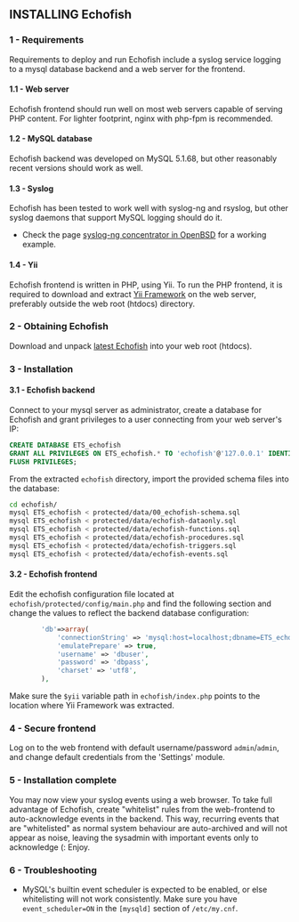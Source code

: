 ## INSTALLING Echofish

### 1 - Requirements

Requirements to deploy and run Echofish include a syslog service logging to a mysql database backend and a web server for the frontend.

#### 1.1 - Web server

Echofish frontend should run well on most web servers capable of serving PHP content. For lighter footprint, nginx with php-fpm is recommended.

#### 1.2 - MySQL database

Echofish backend was developed on MySQL 5.1.68, but other reasonably recent versions should work as well. 

#### 1.3 - Syslog

Echofish has been tested to work well with syslog-ng and rsyslog, but other syslog daemons that support MySQL logging should do it.

* Check the page [syslog-ng concentrator in OpenBSD](OpenBSD-syslog-concentrator.md) for a working example.

#### 1.4 - Yii

Echofish frontend is written in PHP, using Yii. To run the PHP frontend, it is required to download and extract [Yii Framework](https://github.com/yiisoft/yii/releases/download/1.1.14/yii-1.1.14.f0fee9.tar.gz) on the web server, preferably outside the web root (htdocs) directory. 

### 2 - Obtaining Echofish

Download and unpack [latest Echofish](https://github.com/echothrust/echofish/archive/master.tar.gz) into your web root (htdocs).

### 3 - Installation

#### 3.1 - Echofish backend

Connect to your mysql server as administrator, create a database for Echofish and grant privileges to a user connecting from your web server's IP:

```sql
CREATE DATABASE ETS_echofish
GRANT ALL PRIVILEGES ON ETS_echofish.* TO 'echofish'@'127.0.0.1' IDENTIFIED BY 'place-your-passwd-here' WITH GRANT OPTION;
FLUSH PRIVILEGES;
```

From the extracted `echofish` directory, import the provided schema files into the database:

```sh
cd echofish/
mysql ETS_echofish < protected/data/00_echofish-schema.sql
mysql ETS_echofish < protected/data/echofish-dataonly.sql
mysql ETS_echofish < protected/data/echofish-functions.sql
mysql ETS_echofish < protected/data/echofish-procedures.sql
mysql ETS_echofish < protected/data/echofish-triggers.sql
mysql ETS_echofish < protected/data/echofish-events.sql
```

#### 3.2 - Echofish frontend

Edit the echofish configuration file located at `echofish/protected/config/main.php` and find the following section and change the values to reflect the backend database configuration:

```php
		'db'=>array(
			'connectionString' => 'mysql:host=localhost;dbname=ETS_echofish',
			'emulatePrepare' => true,
			'username' => 'dbuser',
			'password' => 'dbpass',
			'charset' => 'utf8',
		),
```

Make sure the `$yii` variable path in `echofish/index.php` points to the location where Yii Framework was extracted.

### 4 - Secure frontend

Log on to the web frontend with default username/password `admin`/`admin`, and change default credentials from the 'Settings' module.

### 5 - Installation complete

You may now view your syslog events using a web browser.
To take full advantage of Echofish, create "whitelist" rules from the web-frontend to auto-acknowledge events in the backend. This way, recurring events that are "whitelisted" as normal system behaviour are auto-archived and will not appear as noise, leaving the sysadmin with important events only to acknowledge (: Enjoy.

### 6 - Troubleshooting

* MySQL's builtin event scheduler is expected to be enabled, or else whitelisting will not work consistently. Make sure you have `event_scheduler=ON` in the `[mysqld]` section of `/etc/my.cnf`.
